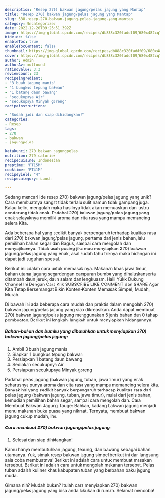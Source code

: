 ```yaml
---
description: "Resep 270) bakwan jagung/pelas jagung yang Mantap"
title: "Resep 270) bakwan jagung/pelas jagung yang Mantap"
slug: 538-resep-270-bakwan-jagung-pelas-jagung-yang-mantap
category: Uncategorized
date: 2022-12-20T09:25:51.392Z
image: https://img-global.cpcdn.com/recipes/db888c320faddf09/680x482cq70/270-bakwan-jagungpelas-jagung-foto-resep-utama.jpg
hideToc: false
enableToc: true
enableTocContent: false
thumbnail: https://img-global.cpcdn.com/recipes/db888c320faddf09/680x482cq70/270-bakwan-jagungpelas-jagung-foto-resep-utama.jpg
cover: https://img-global.cpcdn.com/recipes/db888c320faddf09/680x482cq70/270-bakwan-jagungpelas-jagung-foto-resep-utama.jpg
author: Admin
authorAv: notfound
ratingvalue: 3.3
reviewcount: 23
recipeingredient:
- "3 buah jagung manis"
- "1 bungkus tepung bakwan"
- "1 batang daun bawang"
- "secukupnya Air"
- "secukupnya Minyak goreng"
recipeinstructions:

- "Sudah jadi dan siap dihidangkan!"
categories:
- Resep
tags:
- 270
- bakwan
- jagungpelas

katakunci: 270 bakwan jagungpelas 
nutrition: 279 calories
recipecuisine: Indonesian
preptime: "PT15M"
cooktime: "PT41M"
recipeyield: "4"
recipecategory: Lunch

---
```





Sedang mencari ide resep 270) bakwan jagung/pelas jagung yang unik? Cara membuatnya sangat tidak terlalu sulit namun tidak gampang juga. Kalau keliru mengolah maka hasilnya tidak akan memuaskan dan justru cenderung tidak enak. Padahal 270) bakwan jagung/pelas jagung yang enak selayaknya memiliki aroma dan cita rasa yang mampu memancing selera Kita.





Ada beberapa hal yang sedikit banyak berpengaruh terhadap kualitas rasa dari 270) bakwan jagung/pelas jagung, pertama dari jenis bahan, lalu pemilihan bahan segar dan Bagus, sampai cara mengolah dan menyajikannya. Tidak usah pusing jika mau menyiapkan 270) bakwan jagung/pelas jagung yang enak,      asal sudah tahu triknya maka hidangan ini dapat jadi suguhan spesial.














Berikut ini adalah cara untuk memasak nya. Makanan khas jawa timur, bahan utama jagung segardengan campuran bumbu yang dihaluskanserta ditambah daun jeruk, daun salam dan lengkuasm. Haiii Yukk Dukung Channel Ini Dengan Cara Klik SUBSCRIBE LIKE COMMENT dan SHARE Agar Kita Tetap Bersemangat Bikin Konten-Konten Memasak Simpel, Mudah, Murah.






Di bawah ini ada beberapa cara mudah dan praktis dalam mengolah 270) bakwan jagung/pelas jagung yang siap dikreasikan. Anda dapat membuat 270) bakwan jagung/pelas jagung menggunakan 5 jenis bahan dan 0 tahap pembuatan. Berikut ini langkah-langkah untuk menyiapkan hidangannya.

<!--inarticleads1-->

##### Bahan-bahan dan bumbu yang dibutuhkan untuk menyiapkan 270) bakwan jagung/pelas jagung:

1. Ambil 3 buah jagung manis
1. Siapkan 1 bungkus tepung bakwan
1. Persiapkan 1 batang daun bawang
1. Sediakan secukupnya Air
1. Persiapkan secukupnya Minyak goreng


Padahal pelas jagung (bakwan jagung, tuban, jawa timur) yang enak seharusnya punya aroma dan cita rasa yang mampu memancing selera kita. Banyak hal yang sedikit banyak berpengaruh terhadap kualitas rasa dari pelas jagung (bakwan jagung, tuban, jawa timur), mulai dari jenis bahan, kemudian pemilihan bahan segar, sampai cara mengolah dan. Cara Membuat Bakwan Jagung Tauge: Bahkan, kadang bakwan jagung menjadi menu makanan buka puasa yang nikmat. Ternyata, membuat bakwan jagung cukup mudah, lho. 

<!--inarticleads2-->

##### Cara membuat 270) bakwan jagung/pelas jagung:


1. Selesai dan siap dihidangkan!

Kamu hanya membutuhkan jagung, tepung, dan bawang sebagai bahan utamanya. Yuk, simak resep bakwan jagung simpel berikut ini dan langsung saja coba membuatnya! Berikut ini adalah cara untuk membuat masakan tersebut. Berikut ini adalah cara untuk mengolah makanan tersebut. Pelas tuban adalah kuliner khas kabupaten tuban yang berbahan baku jagung muda. 

Gimana nih? Mudah bukan? Itulah cara menyiapkan 270) bakwan jagung/pelas jagung yang bisa anda lakukan di rumah. Selamat mencoba!
